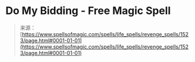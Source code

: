 <!--yml

category: 未分类

日期：2024-06-12 18:34:34

-->

# Do My Bidding - Free Magic Spell

> 来源：[https://www.spellsofmagic.com/spells/life_spells/revenge_spells/1523/page.html#0001-01-01](https://www.spellsofmagic.com/spells/life_spells/revenge_spells/1523/page.html#0001-01-01)
